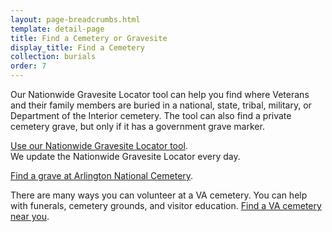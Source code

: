```yaml
---
layout: page-breadcrumbs.html
template: detail-page
title: Find a Cemetery or Gravesite
display_title: Find a Cemetery
collection: burials
order: 7
---
```


<div class="va-introtext">

Our Nationwide Gravesite Locator tool can help you find where Veterans and their family members are buried in a national, state, tribal, military, or Department of the Interior cemetery. The tool can also find a private cemetery grave, but only if it has a government grave marker. 

</div>

[Use our Nationwide Gravesite Locator tool](https://gravelocator.cem.va.gov/).</br>
We update the Nationwide Gravesite Locator every day. 

[Find a grave at Arlington National Cemetery](http://www.arlingtoncemetery.mil/#/). 

There are many ways you can volunteer at a VA cemetery. You can help with funerals, cemetery grounds, and visitor education. [Find a VA cemetery near you](/facilities).
